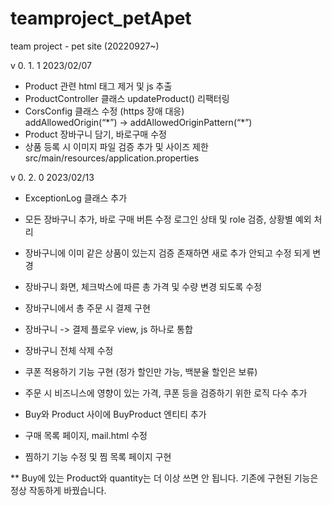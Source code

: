 # teamproject_petApet
team project - pet site (20220927~)

v 0. 1. 1 2023/02/07

- Product 관련 html <hidden> 태그 제거 및 js 추출
- ProductController 클래스 updateProduct() 리팩터링
- CorsConfig 클래스 수정 (https 장애 대응)\
  addAllowedOrigin(“\*”) -> addAllowedOriginPattern(“*”)
- Product 장바구니 담기, 바로구매 수정
- 상품 등록 시 이미지 파일 검증 추가 및 사이즈 제한
  src/main/resources/application.properties
  
v 0. 2. 0 2023/02/13

- ExceptionLog 클래스 추가

- 모든 장바구니 추가, 바로 구매 버튼 수정
  로그인 상태 및 role 검증, 상황별 예외 처리

- 장바구니에 이미 같은 상품이 있는지 검증
  존재하면 새로 추가 안되고 수정 되게 변경

- 장바구니 화면, 체크박스에 따른 총 가격 및 수량 변경 되도록 수정

- 장바구니에서 총 주문 시 결제 구현

- 장바구니 -> 결제 플로우 view, js 하나로 통합

- 장바구니 전체 삭제 수정

- 쿠폰 적용하기 기능 구현 (정가 할인만 가능, 백분율 할인은 보류)

- 주문 시 비즈니스에 영향이 있는 가격, 쿠폰 등을 검증하기 위한 로직 다수 추가

- Buy와 Product 사이에 BuyProduct 엔티티 추가

- 구매 목록 페이지, mail.html 수정

- 찜하기 기능 수정 및 찜 목록 페이지 구현

** Buy에 있는 Product와 quantity는 더 이상 쓰면 안 됩니다.
    기존에 구현된 기능은 정상 작동하게 바꿨습니다.
